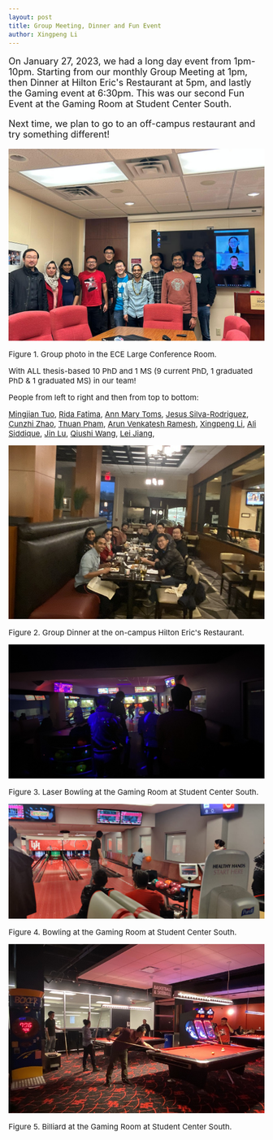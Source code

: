 ```yaml
---
layout: post
title: Group Meeting, Dinner and Fun Event
author: Xingpeng Li
---
```


<div class="smallhead" style="font-size:18px;">
<!--      <p style="color:black; font-size:18px;"> -->
      <p>
On January 27, 2023, we had a long day event from 1pm-10pm. Starting from our monthly Group Meeting at 1pm, then Dinner at Hilton Eric's Restaurant at 5pm, and lastly the Gaming event at 6:30pm. This was our second Fun Event at the Gaming Room at Student Center South. 
      </p>
</div>

<div class="smallhead" style="font-size:18px;">
<!--      <p style="color:black; font-size:18px;"> -->
      <p>
Next time, we plan to go to an off-campus restaurant and try something different!
      </p>
</div>


![](/images/blog/2023.01.27_Photo-1.JPG)
<p></p>
<span class="text-figure-legend" style="font-size:15px;">
Figure 1. Group photo in the ECE Large Conference Room. 
</span>

<p></p>
<span class="text-figure-legend" style="font-size:15px;">
With ALL thesis-based 10 PhD and 1 MS (9 current PhD, 1 graduated PhD & 1 graduated MS) in our team!
</span>

<p></p>
<span class="text-figure-legend" style="font-size:15px;">
People from left to right and then from top to bottom: 
</span>

<p></p>
<p></p>
<span class="text-figure-legend" style="font-size:15px;">
<a class="off" href="/people/Mingjian-Tuo/">Mingjian Tuo</a>, <a class="off" href="/people/Rida-Fatima/">Rida Fatima</a>, <a class="off" href="/people/Ann-Mary-Toms/">Ann Mary Toms</a>, <a class="off" href="/people/Jesus-SilvaRodriguez/">Jesus Silva-Rodriguez</a>, <a class="off" href="/people/Cunzhi-Zhao/">Cunzhi Zhao</a>, <a class="off" href="/people/Thuan-Pham/">Thuan Pham</a>, <a class="off" href="/people/Arun-Venkatesh-Ramesh/">Arun Venkatesh Ramesh</a>, <a class="off" href="/people/Xingpeng-Li/">Xingpeng Li</a>, <a class="off" href="/people/Ali-Siddique/">Ali Siddique</a>, <a class="off" href="/people/Jin-Lu/">Jin Lu</a>,  <a class="off" href="/people/Qiushi-Wang/">Qiushi Wang</a>, <a class="off" href="/people/Lei-Jiang/">Lei Jiang</a>,
</span>

![](/images/blog/2023.01.27_Photo-2.JPG)
<p></p>
<span class="text-figure-legend" style="font-size:15px;">
Figure 2. Group Dinner at the on-campus Hilton Eric's Restaurant.
</span>

![](/images/blog/2023.01.27_Photo-3.jpg)
<p></p>
<span class="text-figure-legend" style="font-size:15px;">
Figure 3. Laser Bowling at the Gaming Room at Student Center South.
</span>

![](/images/blog/2023.01.27_Photo-4.jpg)
<p></p>
<span class="text-figure-legend" style="font-size:15px;">
Figure 4. Bowling at the Gaming Room at Student Center South.
</span>

![](/images/blog/2023.01.27_Photo-5.jpg)
<p></p>
<span class="text-figure-legend" style="font-size:15px;">
Figure 5. Billiard at the Gaming Room at Student Center South.
</span>


